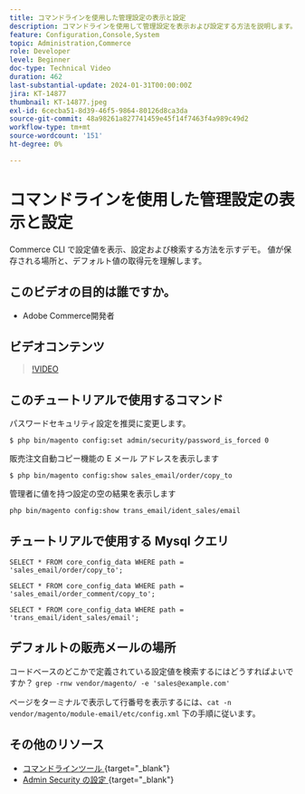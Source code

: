 ```yaml
---
title: コマンドラインを使用した管理設定の表示と設定
description: コマンドラインを使用して管理設定を表示および設定する方法を説明します。
feature: Configuration,Console,System
topic: Administration,Commerce
role: Developer
level: Beginner
doc-type: Technical Video
duration: 462
last-substantial-update: 2024-01-31T00:00:00Z
jira: KT-14877
thumbnail: KT-14877.jpeg
exl-id: 6cecba51-8d39-46f5-9864-80126d8ca3da
source-git-commit: 48a98261a827741459e45f14f7463f4a989c49d2
workflow-type: tm+mt
source-wordcount: '151'
ht-degree: 0%

---
```


# コマンドラインを使用した管理設定の表示と設定

Commerce CLI で設定値を表示、設定および検索する方法を示すデモ。 値が保存される場所と、デフォルト値の取得元を理解します。

## このビデオの目的は誰ですか。

- Adobe Commerce開発者

## ビデオコンテンツ

>[!VIDEO](https://video.tv.adobe.com/v/3427123?&learn=on)

## このチュートリアルで使用するコマンド

パスワードセキュリティ設定を推奨に変更します。

`$ php bin/magento config:set admin/security/password_is_forced 0`

販売注文自動コピー機能の E メール アドレスを表示します

`$ php bin/magento config:show sales_email/order/copy_to`

管理者に値を持つ設定の空の結果を表示します

`php bin/magento config:show trans_email/ident_sales/email`

## チュートリアルで使用する Mysql クエリ

```
SELECT * FROM core_config_data WHERE path = 'sales_email/order/copy_to';

SELECT * FROM core_config_data WHERE path = 'sales_email/order_comment/copy_to';

SELECT * FROM core_config_data WHERE path = 'trans_email/ident_sales/email';
```

## デフォルトの販売メールの場所

コードベースのどこかで定義されている設定値を検索するにはどうすればよいですか？
`grep -rnw vendor/magento/ -e 'sales@example.com'`

ページをターミナルで表示して行番号を表示するには、`cat -n vendor/magento/module-email/etc/config.xml` 下の手順に従います。

## その他のリソース

- [ コマンドラインツール ](https://experienceleague.adobe.com/docs/commerce-operations/configuration-guide/cli/config-cli.html){target="_blank"}
- [Admin Security の設定 ](https://experienceleague.adobe.com/docs/commerce-admin/systems/security/security-admin.html){target="_blank"}

